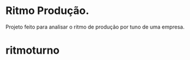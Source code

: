 # Ritmo Produção.
Projeto feito para analisar o ritmo de produção por tuno de uma empresa.
# ritmoturno
